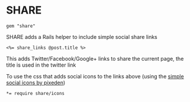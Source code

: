 # SHARE

    gem "share"

SHARE adds a Rails helper to include simple social share links

    <%= share_links @post.title %>

This adds Twitter/Facebook/Google+ links to share the current page, the title is used in the twitter link

To use the css that adds social icons to the links above (using the [simple social icons by pixeden](http://www.pixeden.com/social-icons))

    *= require share/icons
